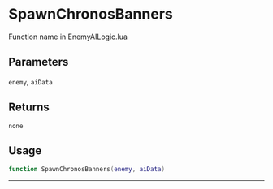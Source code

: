 # SpawnChronosBanners
Function name in EnemyAILogic.lua
## Parameters
`enemy`, `aiData`
## Returns
`none`
## Usage
```lua
function SpawnChronosBanners(enemy, aiData)
```
---
